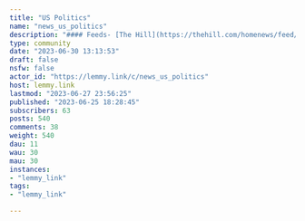 ```yaml
---
title: "US Politics" 
name: "news_us_politics"
description: "#### Feeds- [The Hill](https://thehill.com/homenews/feed/)- [Politico](https://rss.politico.com/politics-news.xml)"
type: community
date: "2023-06-30 13:13:53"
draft: false
nsfw: false
actor_id: "https://lemmy.link/c/news_us_politics"
host: lemmy.link
lastmod: "2023-06-27 23:56:25"
published: "2023-06-25 18:28:45"
subscribers: 63
posts: 540
comments: 38
weight: 540
dau: 11
wau: 30
mau: 30
instances:
- "lemmy_link"
tags: 
- "lemmy_link"

---
```


